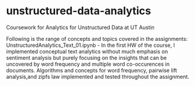 # unstructured-data-analytics
Coursework for Analytics for Unstructured Data at UT Austin

Following is the range of concepts and topics covered in the assignments: 
UnstructuredAnalytics_Text_01.ipynb - In the first HW of the course, I implemented conceptual text analytics without much emphasis on sentiment analysis but purely focusing on the insights that can be uncovered by word frequency and multiple word co-occurences in documents. Algorithms and concepts for word frequency, pairwise lift analysis,and  zipfs law implemented and tested throughout the assignment. 
